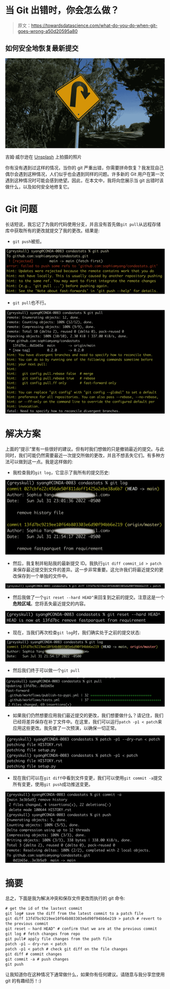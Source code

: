 # 当 Git 出错时，你会怎么做？

> 原文：<https://towardsdatascience.com/what-do-you-do-when-git-goes-wrong-a50d20595a80>

## 如何安全地恢复最新提交

![](img/f01ae002d10271c9607d4bbba9e51d42.png)

吉姆·威尔逊在 [Unsplash](https://unsplash.com/s/photos/revert?utm_source=unsplash&utm_medium=referral&utm_content=creditCopyText) 上拍摄的照片

你有没有遇到过这样的情况，当你的 git 严重出错，你需要拼命恢复？我发现自己偶尔会遇到这种情况，人们似乎也会遇到同样的问题。许多新的 Git 用户在第一次遇到这种情况时可能会感到绝望。因此，在本文中，我将向您展示当 git 出错时该做什么，以及如何安全地修复它。

# Git 问题

长话短说，我忘记了为我的代码使用分支，并且没有首先做`git pull`从远程存储库中获取所有的更改就提交了我的更改。结果是:

*   `git push`被拒。

![](img/5b09c623243bff8605cabdbdec7bc5dd.png)

*   `git pull`也不行。

![](img/dc18f473932bf5e7b385851cf1027b0e.png)

# 解决方案

上面的“提示”里有一些很好的建议。但有时我们想做的只是撤销最近的提交。与此同时，我们可能仍然需要最近一次提交所做的更改，并且不想丢失它们。有多种方法可以做到这一点。我是这样做的:

*   我检查我的`git log`，它显示了我所有的提交历史:

![](img/737347f9a680606c93698e2051a82c79.png)

*   然后，我复制并粘贴我的最新提交 ID。我执行`git diff commit_id > patch`来保存最近提交到文件的差异。这一步非常重要。这允许我们将最近提交的更改保存到一个单独的文件中。

![](img/82689f68de781beea2edf32d61e2aa46.png)

*   然后我做了一个`git reset --hard HEAD^`来回复到之前的提交。注意这是一个**危险区域**。您将丢失最近提交的内容。

![](img/4864f8a79b137aa24379f1b76595d39e.png)

*   现在，当我们再次检查`git log`时，我们确实处于之前的提交状态:

![](img/f9ef16a3e2015e73004538cbc1f99c65.png)

*   然后我们终于可以做一个`git pull`

![](img/8d54e5cb5126aab188bb6d9762fd316c.png)

*   如果我们仍然想要应用我们最近提交的更改，我们想要做什么？请记住，我们已经将差异保存在补丁文件中。在这里，我们可以运行`patch -p1 < patch`来应用这些更改。我先做了一次预演，以确保一切正常。

![](img/a0241035b8e9c99f67cacdd3fc7105bc.png)

*   现在我们可以在`git diff`中看到文件变更，我们可以使用`git commit -a`提交所有变更，使用`git push`成功推送变更。

![](img/4b73226851128c160e4c6a51421bb7b4.png)

# 摘要

总之，下面是我为解决冲突和保存文件更改而执行的 git 命令:

```
# get the id of the lastest commit
git log# save the diff from the latest commit to a patch file
git diff 13fd7bc9219ee10f64b803303e6d90f94bb6e219 > patch # revert to the previous commit
git reset — hard HEAD^ # confirm that we are at the previous commit
git log # fetch changes from repo
git pull# apply file changes from the path file
patch -p1 — dry-run < patch 
patch -p1 < patch # check git diff on the file changes
git diff # commit changes
git commit -a # push changes
git push
```

让我知道你在这种情况下通常做什么，如果你有任何建议。请随意与我分享您使用 git 的有趣经历！:)